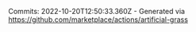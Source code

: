 Commits: 2022-10-20T12:50:33.360Z - Generated via https://github.com/marketplace/actions/artificial-grass
<br>
